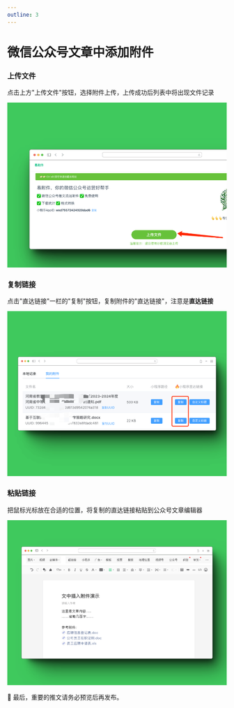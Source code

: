 ```yaml
---
outline: 3
---
```


# 微信公众号文章中添加附件

### 上传文件 

点击上方"上传文件"按钮，选择附件上传，上传成功后列表中将出现文件记录

![上传文件](./images/add-file-in-article-1.png)

### 复制链接 

点击"直达链接"一栏的"复制"按钮，复制附件的"直达链接"，注意是**直达链接**

![直达链接](./images/add-file-in-article-2.png)

### 粘贴链接 

把鼠标光标放在合适的位置，将复制的直达链接粘贴到公众号文章编辑器

![粘贴链接](./images/add-file-in-article-3.png)


🎉 最后，重要的推文请务必预览后再发布。
